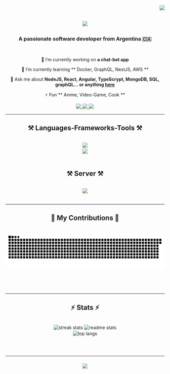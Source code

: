 <img align="right" src="https://visitor-badge.laobi.icu/badge?page_id=MatiasNZamora.MatiasNZamora" />

<h1 align="center">
    <img src="https://readme-typing-svg.herokuapp.com/?font=Righteous&size=35&center=true&vCenter=true&width=500&height=70&duration=4000&lines=Hi+There!+👋;+I'm+Matias+N+Zamora!;" />
</h1>

<h3 align="center">A passionate software developer from Argentina 🇨🇦</h3>
<br/>

<div align="center">
 
 🔭 I’m currently working on **a chat-bot app**
 
 🌱 I’m currently learning ** Docker, GraphQL, NestJS, AWS **

 💬 Ask me about **NodeJS, React, Angular, TypeScrypt, MongoDB, SQL, graphQL... or anything [here](https://www.matiasnzamora.com.ar)**

 ⚡ Fun ** Anime, Video-Game, Cook **
 
 </div>
 <div align="center"> 
  <a href="https://www.instagram.com/matynzamora/">
    <img src="https://img.shields.io/badge/-Instagram-c13584?style=flat&labelColor=c13584&logo=instagram&logoColor=white" />
  </a>
  <a href="mailto:devmatiasnzamora@gmail.com.ar">
    <img src="https://img.shields.io/badge/-Gmail-c14438?style=flat&logo=Gmail&logoColor=white" />
  </a>
  <a href="https://linkedin.com/in/matiasnzamora" target="_blank">
    <img src="https://img.shields.io/badge/-LinkedIn-blue?style=flat&logo=Linkedin&logoColor=white" target="_blank" />
  </a>
</div>
 <hr/>
 
<h2 align="center">⚒️ Languages-Frameworks-Tools ⚒️</h2>
<br/>
<div align="center">
    <img src="https://skillicons.dev/icons?i=html,css,javascript,nodejs,react,angular,typescript,php,nestjs," /><br>
    <img src="https://skillicons.dev/icons?i=bootstrap,mongodb,mysql,graphql,express,tailwind,gitlab," />
</div>
<br/>

<h2 align="center">⚒️ Server ⚒️</h2>
<br/>
<div align="center">
    <img src="https://skillicons.dev/icons?i=docker,nginx,linux,powershell,aws" />
</div>

<br/>
<hr/>

<div align="center">
  <h2>🐍 My Contributions 🐍</h2>
  <br>
  <img alt="snake eating my contributions" src="https://raw.githubusercontent.com/MatiasNZamora/MatiasNZamora/output/github-contribution-grid-snake.svg" />
  
  <br/><br/><br/>
</div>

<hr/>

<h2 align="center">⚡ Stats ⚡</h2>
<br>
<div align=center>
  <img width=390 src="https://streak-stats.demolab.com/?user=MatiasNZamora&count_private=true&theme=react&border_radius=10" alt="streak stats"/>
  <img width=390 src="https://github-readme-stats.vercel.app/api?username=MatiasNZamora&count_private=true&show_icons=true&theme=react&rank_icon=github&border_radius=10" alt="readme stats" />
  <br/>
  <img width=325 align="center" src="https://github-readme-stats-salesp07.vercel.app/api/top-langs/?username=MatiasNZamora&hide=HTML&langs_count=8&layout=compact&theme=react&border_radius=10&size_weight=0.5&count_weight=0.5&exclude_repo=github-readme-stats" alt="top langs" />
</div>

<br/><br/>
<hr/>

<h3 align="center">
    <img src="https://readme-typing-svg.herokuapp.com/?font=Righteous&size=25&center=true&vCenter=true&width=500&height=70&duration=4000&lines=Thanks+for+visiting!+✌️;+Shoot+me+a+message+on+Linkedin!;I'm+always+down+to+collab+:)">
</h3>

<br/>

